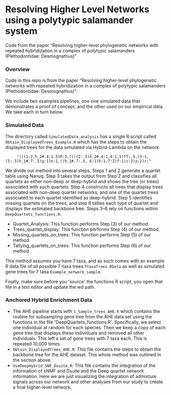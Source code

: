 # Resolving Higher Level Networks using a polytypic salamander system

Code from the paper “Resolving higher-level phylogenetic networks with repeated hybridization in a complex of polytypic salamanders (Plethodontidae: Desmognathus)”

### Overview
Code in this repo is from the paper “Resolving higher-level phylogenetic networks with repeated hybridization in a complex of polytypic salamanders (Plethodontidae: Desmognathus)”.

We include two examples pipelines, one one simulated data that demonstrates a proof of concept, and the other used on our empirical data. We take each in turn below. 

### Simulated Data
The directory called `SimulatedData_analysis` has a single R script called `Obtain_DisplayedTrees_Example.R` which has the steps to obtain the displayed trees for the data simulated via Hybrid-Lambda on the network:
```
	 "(((1:2,h_2#.4:1.5)R:3,((((2:.5)h_2#.4:1,4:1.5)ff:.5,(3:1,(5:.5)h_1#.7:.5)g:1)e:1,((h_1#.7:.5, 6:1)h:1,7:2)f:1)c:2)a:2)r;"
```
We divide our method into several steps. Steps 1 and 2 generate a quartet table using Nanuq. Step 3 takes the output from Step 2 and classifies all quartets as either non-deep or deep-hybrid and shows the tree (or trees) associated with such quartets. Step 4 constructs all trees that display trees associated with non-deep quartet networks, and one of the quartet trees associated to each quartet identified as deep-hybrid. Step 5 identifies missing quartets on the trees, and step 6 tallies each type of quartet and displays the estimated backbone tree. Steps 3–6 rely on functions within `DeepQuartets_functions.R`:
- Quartet_Analysis: This function performs Step (3) of our method. 
- Trees_quartet_display: This function performs Step (4) of our method. 
- Missing_quartets_on_trees: This function performs Step (5) of our method. 
- Tallying_quartets_on_trees: This function performs Step (6) of our method. 

This method assumes you have 7 taxa, and as such comes with an example R data file of all possible 7-taxa trees `7taxaTrees.RData` as well as simulated gene trees for 7 taxa `Example_network_sample`.

Finally, make sure before you 'source' the functions R script, you open that file in a text editor and update the wd path.

### Anchored Hybrid Enrichment Data
+ The AHE pipeline starts with `1_Sample_trees_AHE.R` which contains the routine for subsampling gene tree from the AHE data set using the functions in the file 'DeepQuartets_functions.R'. Specifically, we select one individual at random for each species. Then we keep a copy of each gene tree that displays these individuals and removed all other individuals. This left a set of gene trees with 7 taxa each. This is repeated 10,000 times.
+ `Obtain_DisplayedTrees_AHE.R`: This file contains the steps to obtain the backbone tree for the AHE dataset. This whole method was outlined in the section above. 
+ `UseDeepHybrid_SNF_Dsuite.R`: This file contains the integration of the information of sNMF and Dsuite and the Deep quartet network information. Here we are just visualizing the integration of admixture signals across our network and other analyses from our study to create a final higher-level network.


